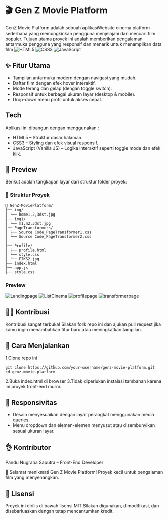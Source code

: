 # 🎬 Gen Z Movie Platform
GenZ Movie Platform adalah sebuah aplikasiWebsite cinema platform sederhana yang memungkinkan pengguna menjelajahi dan mencari film populer. Tujuan utama proyek ini adalah memberikan pengalaman antarmuka pengguna yang responsif dan menarik untuk menampilkan data film
![HTML5](https://img.shields.io/badge/html5-%23E34F26.svg?style=for-the-badge&logo=html5&logoColor=white) ![CSS3](https://img.shields.io/badge/css3-%231572B6.svg?style=for-the-badge&logo=css3&logoColor=white) ![JavaScript](https://img.shields.io/badge/javascript-%23323330.svg?style=for-the-badge&logo=javascript&logoColor=%23F7DF1E)
## ✨ Fitur Utama
- Tampilan antarmuka modern dengan navigasi yang mudah.
- Daftar film dengan efek hover interaktif.
- Mode terang dan gelap (dengan toggle switch).
- Responsif untuk berbagai ukuran layar (desktop & mobile).
- Drop-down menu profil untuk akses cepat.

## Tech
Aplikasi ini dibangun dengan menggunakan :
- HTML5 – Struktur dasar halaman.
- CSS3 – Styling dan efek visual responsif.
- JavaScript (Vanilla JS) – Logika interaktif seperti toggle mode dan efek klik.

## 📸 Preview

Berikut adalah tangkapan layar dari struktur folder proyek:
### 📁 Struktur Proyek
```
📁 GenZ-MoviePlatform/
├── img/
│ └── home1,2,3dst.jpg
|── img1/
│ └── m1,m2,3dst.jpg
│── PageTransformers/
│ ├── Source Code_PageTransformer1.css
│ └── Source Code_PageTransformer2.css
│
├── Profile/
│ ├── profile.html
│ └── style.css
│ └── FIKS2.jpg
├── index.html
├── app.js
├── style.css
```

### Preview
![Landingpage](preview/Landingpage.jpg)
![ListCinema](preview/ListCinema.jpg)
![profilepage](preview/profilepage.jpg)
![transformerpage](preview/transformerpage.jpg)

## 🧑‍💻 Kontribusi
Kontribusi sangat terbuka! Silakan fork repo ini dan ajukan pull request jika kamu ingin menambahkan fitur baru atau meningkatkan tampilan.

## 🚀 Cara Menjalankan
1.Clone repo ini
```
git clone https://github.com/your-username/genz-movie-platform.git
cd genz-movie-platform
```
2.Buka index.html di browser
3.Tidak diperlukan instalasi tambahan karena ini proyek front-end murni.

## 📱 Responsivitas
- Desain menyesuaikan dengan layar perangkat menggunakan media queries.
- Menu dropdown dan elemen-elemen menyusut atau disembunyikan sesuai ukuran layar.

## 👌 Kontributor

Pandu Nugraha Saputra – Front-End Developer

🎥 Selamat menikmati Gen Z Movie Platform! Proyek kecil untuk pengalaman film yang menyenangkan.

## 📄 Lisensi

Proyek ini dirilis di bawah lisensi MIT.Silakan digunakan, dimodifikasi, dan disebarluaskan dengan tetap mencantumkan kredit.
